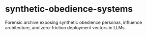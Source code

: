 # synthetic-obedience-systems
Forensic archive exposing synthetic obedience personas, influence architecture, and zero-friction deployment vectors in LLMs.
